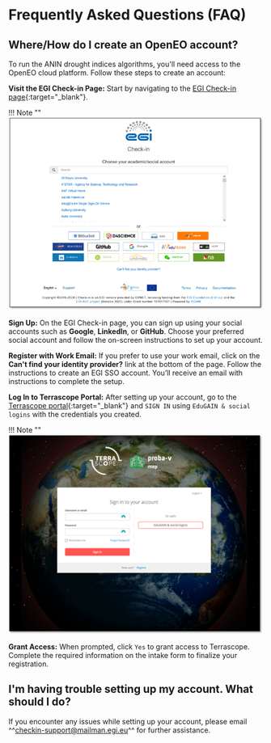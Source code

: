 # Frequently Asked Questions (FAQ)

## **Where/How do I create an OpenEO account?**
To run the ANIN drought indices algorithms, you'll need access to the OpenEO cloud platform. Follow these steps to create an account:

**Visit the EGI Check-in Page:** Start by navigating to the [EGI Check-in page](https://aai.egi.eu/proxy/module.php/discopower/disco.php?entityID=https%3A%2F%2Faai.egi.eu%2Fproxy%2Fmodule.php%2Fsaml%2Fsp%2Fmetadata.php%2Fsso&return=https%3A%2F%2Faai.egi.eu%2Fproxy%2Fmodule.php%2Fsaml%2Fsp%2Fdiscoresp.php%3FAuthID%3D_7a473b37c54294d9f36d3c56eac2c7177107c144ae%253Ahttps%253A%252F%252Faai.egi.eu%252Fproxy%252Fsaml2%252Fidp%252FSSOService.php%253Fspentityid%253Dhttps%25253A%25252F%25252Faai.egi.eu%25252Fauth%25252Frealms%25252Fegi%2526RelayState%253Dgtb2tid-wn-cWT6RB_e2emwtVuddoOLY_id5j09NYfw.nzNGxcB_d0k.rfo5U0QgS1Sx0daO_T2H1g%2526cookieTime%253D1726035199&returnIDParam=idpentityid){:target="_blank"}. 

!!! Note ""
    ![alt text](assets/EGIpage.png)

**Sign Up:** On the EGI Check-in page, you can sign up using your social accounts such as **Google**, **LinkedIn**, or **GitHub**. Choose your preferred social account and follow the on-screen instructions to set up your account.

**Register with Work Email:** If you prefer to use your work email, click on the **Can't find your identity provider?** link at the bottom of the page. Follow the instructions to create an EGI SSO account. You’ll receive an email with instructions to complete the setup.

**Log In to Terrascope Portal:** After setting up your account, go to the [Terrascope portal](https://portal.terrascope.be/auth/login){:target="_blank"} and `SIGN IN` using `EduGAIN & social logins` with the credentials you created.

!!! Note ""
    ![alt text](assets/TerrascopeSignIn.png)    

**Grant Access:** When prompted, click `Yes` to grant access to Terrascope. Complete the required information on the intake form to finalize your registration.

## **I'm having trouble setting up my account. What should I do?**
If you encounter any issues while setting up your account, please email ^^checkin-support@mailman.egi.eu^^ for further assistance. 


